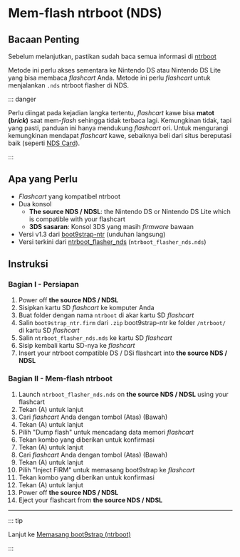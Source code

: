 # Mem-flash ntrboot (NDS)

## Bacaan Penting

Sebelum melanjutkan, pastikan sudah baca semua informasi di [ntrboot](ntrboot)

Metode ini perlu akses sementara ke Nintendo DS atau Nintendo DS Lite yang bisa membaca _flashcart_ Anda. Metode ini perlu _flashcart_ untuk menjalankan `.nds` ntrboot flasher di NDS.

::: danger

Perlu diingat pada kejadian langka tertentu, _flashcart_ kawe bisa **matot (_brick_)** saat mem-_flash_ sehingga tidak terbaca lagi. Kemungkinan tidak, tapi yang pasti, panduan ini hanya mendukung _flashcart_ ori. Untuk mengurangi kemungkinan mendapat _flashcart_ kawe, sebaiknya beli dari situs bereputasi baik (seperti [NDS Card](https://www.nds-card.com/)).

:::

## Apa yang Perlu

- _Flashcart_ yang kompatibel ntrboot
- Dua konsol
  - **The source NDS / NDSL**: the Nintendo DS or Nintendo DS Lite which is compatible with your flashcart
  - **3DS sasaran**: Konsol 3DS yang masih _firmware_ bawaan
- Versi v1.3 dari [boot9strap-ntr](https://github.com/SciresM/boot9strap/releases/download/1.3/boot9strap-1.3-ntr.zip) (unduhan langsung)
- Versi terkini dari [ntrboot_flasher_nds](https://github.com/jason0597/ntrboot_flasher_nds/releases/latest) (`ntrboot_flasher_nds.nds`)

## Instruksi

### Bagian I - Persiapan

1. Power off **the source NDS / NDSL**
2. Sisipkan kartu SD _flashcart_ ke komputer Anda
3. Buat folder dengan nama `ntrboot` di akar kartu SD _flashcart_
4. Salin `boot9strap_ntr.firm` dari `.zip` boot9strap-ntr ke folder `/ntrboot/` di kartu SD _flashcart_
5. Salin `ntrboot_flasher_nds.nds` ke kartu SD _flashcart_
6. Sisip kembali kartu SD-nya ke _flashcart_
7. Insert your ntrboot compatible DS / DSi flashcart into **the source NDS / NDSL**

### Bagian II - Mem-flash ntrboot

1. Launch `ntrboot_flasher_nds.nds` on **the source NDS / NDSL** using your flashcart
2. Tekan (A) untuk lanjut
3. Cari _flashcart_ Anda dengan tombol (Atas) (Bawah)
4. Tekan (A) untuk lanjut
5. Pilih "Dump flash" untuk mencadang data memori _flashcart_
6. Tekan kombo yang diberikan untuk konfirmasi
7. Tekan (A) untuk lanjut
8. Cari _flashcart_ Anda dengan tombol (Atas) (Bawah)
9. Tekan (A) untuk lanjut
10. Pilih "Inject FIRM" untuk memasang boot9strap ke _flashcart_
11. Tekan kombo yang diberikan untuk konfirmasi
12. Tekan (A) untuk lanjut
13. Power off **the source NDS / NDSL**
14. Eject your flashcart from **the source NDS / NDSL**

___

::: tip

Lanjut ke [Memasang boot9strap (ntrboot)](installing-boot9strap-\(ntrboot\))

:::
